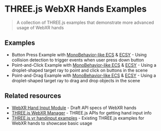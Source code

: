 # THREE.js WebXR Hands Examples
> A collection of THREE.js examples that demonstrate more advanced usage of WebXR hands

## Examples
- Button Press Example with [MonoBehavior-like ECS](./hands-press-button.html) & [ECSY](./hands-press-button-ecsy.html) - Using collision detection to trigger events when user press down button
- Point-and-Click Example with [MonoBehavior-like ECS](./hands-pointer-click.html) & [ECSY](./hands-pointer-click-ecsy.html) - Using a droplet-shaped target ray to point and click on buttons in the scene
- Point-and-Drag Example with [MonoBehavior-like ECS](./hands-pointer-drag.html) & [ECSY](./hands-pointer-drag-ecsy.html) - Using a droplet-shaped target ray to drag and drop objects in the scene

## Related resources
- [WebXR Hand Input Module](https://www.w3.org/TR/webxr-hand-input-1/) - Draft API specs of WebXR hands
- [THREE.js WebXR Manager](https://github.com/mrdoob/three.js/blob/master/src/renderers/webxr/WebXRManager.js) - THREE.js APIs for getting hand input info
- [THREE.js vr handinput examples](https://threejs.org/examples/?q=handinput) - Existing THREE.js examples for WebXR hands to showcase basic usage